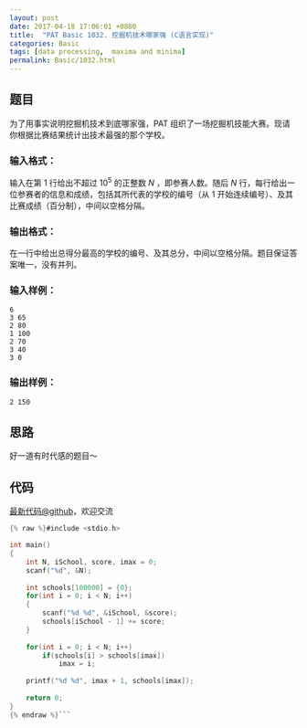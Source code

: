 ```yaml
---
layout: post
date: 2017-04-18 17:06:01 +0800
title:  "PAT Basic 1032. 挖掘机技术哪家强 (C语言实现)"
categories: Basic
tags: [data processing,  maxima and minima]
permalink: Basic/1032.html
---
```


## 题目

为了用事实说明挖掘机技术到底哪家强，PAT 组织了一场挖掘机技能大赛。现请你根据比赛结果统计出技术最强的那个学校。

### 输入格式：

输入在第 1 行给出不超过 $10^5$ 的正整数 $N$ ，即参赛人数。随后 $N$ 行，每行给出一位参赛者的信息和成绩，包括其所代表的学校的编号（从 1
开始连续编号）、及其比赛成绩（百分制），中间以空格分隔。

### 输出格式：

在一行中给出总得分最高的学校的编号、及其总分，中间以空格分隔。题目保证答案唯一，没有并列。

### 输入样例：

    
    
    6
    3 65
    2 80
    1 100
    2 70
    3 40
    3 0
    

### 输出样例：

    
    
    2 150
    



## 思路


好一道有时代感的题目～

## 代码

[最新代码@github](https://github.com/OliverLew/PAT/blob/master/PATBasic/1032.c)，欢迎交流
```c
{% raw %}#include <stdio.h>

int main()
{
    int N, iSchool, score, imax = 0;
    scanf("%d", &N);
    
    int schools[100000] = {0};
    for(int i = 0; i < N; i++)
    {
        scanf("%d %d", &iSchool, &score);
        schools[iSchool - 1] += score;
    }
    
    for(int i = 0; i < N; i++) 
        if(schools[i] > schools[imax])
            imax = i;
    
    printf("%d %d", imax + 1, schools[imax]);
    
    return 0;
}
{% endraw %}```
